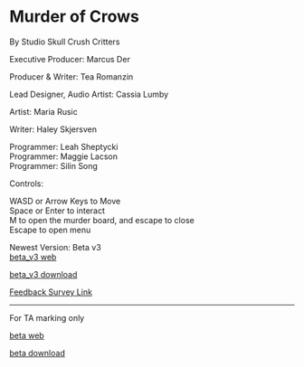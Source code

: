 # Murder of Crows
By Studio Skull Crush Critters

Executive Producer: Marcus Der

Producer & Writer: Tea Romanzin

Lead Designer, Audio Artist: Cassia Lumby

Artist: Maria Rusic

Writer: Haley Skjersven

Programmer: Leah Sheptycki  
Programmer: Maggie Lacson  
Programmer: Silin Song

Controls:

WASD or Arrow Keys to Move <br>
Space or Enter to  interact <br>
M to open the murder board, and escape to close <br>
Escape to open menu <br>

Newest Version: Beta v3 <br>
[beta_v3 web](Beta_v3/index.html) 

[beta_v3 download](Beta_v3.zip)

[Feedback Survey Link](https://forms.gle/t1tU2jVH7rrh4TmH7)
___________________________________________________
For TA marking only

[beta web](Beta_v2/index.html) 

[beta download](Beta_v2.zip)
